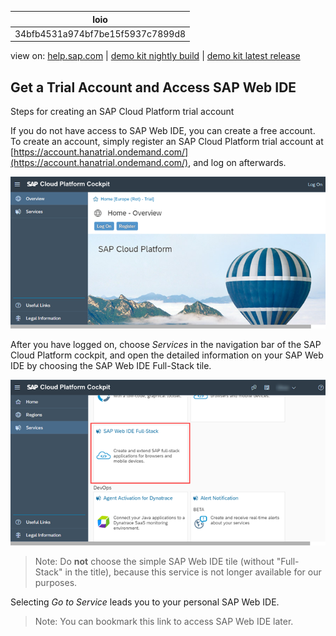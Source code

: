 | loio |
| -----|
| 34bfb4531a974bf7be15f5937c7899d8 |

<div id="loio">

view on: [help.sap.com](https://help.sap.com/viewer/DRAFT/3237636b137e43519a20ad5513c49ccb/latest/en-US/34bfb4531a974bf7be15f5937c7899d8.html) | [demo kit nightly build](https://openui5nightly.hana.ondemand.com/#/topic/34bfb4531a974bf7be15f5937c7899d8) | [demo kit latest release](https://openui5.hana.ondemand.com/#/topic/34bfb4531a974bf7be15f5937c7899d8)</div>
<!-- loio34bfb4531a974bf7be15f5937c7899d8 -->

## Get a Trial Account and Access SAP Web IDE

Steps for creating an SAP Cloud Platform trial account

If you do not have access to SAP Web IDE, you can create a free account. To create an account, simply register an SAP Cloud Platform trial account at [https://account.hanatrial.ondemand.com/](https://account.hanatrial.ondemand.com/), and log on afterwards.

 ![](loio38977d83ea8045d997bab1d324b594a3_HiRes.png) 

After you have logged on, choose *Services* in the navigation bar of the SAP Cloud Platform cockpit, and open the detailed information on your SAP Web IDE by choosing the SAP Web IDE Full-Stack tile.

 ![](loio466a36507a5e4b47aba0d99cdddefa3f_HiRes.png) 

> Note:
> Do **not** choose the simple SAP Web IDE tile \(without "Full-Stack" in the title\), because this service is not longer available for our purposes.
> 
> 

Selecting *Go to Service* leads you to your personal SAP Web IDE.

> Note:
> You can bookmark this link to access SAP Web IDE later.
> 
> 

